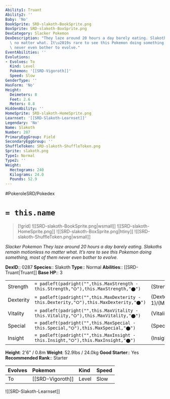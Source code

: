 ```yaml
---
Ability1: Truant
Ability2: ''
Baby: 'No'
BookSprite: SRD-slakoth-BookSprite.png
BoxSprite: SRD-slakoth-BoxSprite.png
DexCategory: Slacker Pokemon
DexDescription: "They laze around 20 hours a day barely eating. Slakoths remain motionless\
  \ no matter what. It\u2019s rare to see this Pokemon doing something, most of them\
  \ never even bother to evolve."
EventAbilities: ''
Evolutions:
- Evolves: To
  Kind: Level
  Pokemon: '[[SRD-Vigoroth]]'
  Speed: Slow
GenderType: ''
HasForm: 'No'
Height:
  Deimeters: 8
  Feet: 2.6
  Meters: 0.8
HiddenAbility: ''
HomeSprite: SRD-slakoth-HomeSprite.png
Learnset: '[[SRD-Slakoth-Learnset]]'
Legendary: 'No'
Name: Slakoth
Number: 287
PrimaryEggGroup: Field
SecondaryEggGroup: ''
ShuffleToken: SRD-slakoth-ShuffleToken.png
Sprite: slakoth.png
Type1: Normal
Type2: ''
Weight:
  Hectograms: 240
  Kilograms: 24.0
  Pounds: 52.9
---
```


#PokeroleSRD/Pokedex

# `= this.name`

> [!grid]
> ![[SRD-slakoth-BookSprite.png|wsmall]]
> ![[SRD-slakoth-HomeSprite.png]]
> ![[SRD-slakoth-BoxSprite.png|htiny]]
> ![[SRD-slakoth-ShuffleToken.png|wsmall]]


*Slacker Pokemon*
*They laze around 20 hours a day barely eating. Slakoths remain motionless no matter what. It’s rare to see this Pokemon doing something, most of them never even bother to evolve.*

**DexID**:: 0287
**Species**:: Slakoth
**Type**:: Normal
**Abilities**:: [[SRD-Truant|Truant]]
**Base HP**:: 3

|           |                                                                                        |                                          |
| --------- | -------------------------------------------------------------------------------------- | ---------------------------------------- |
| Strength  | `= padleft(padright("",this.MaxStrength - this.Strength,"⭘"),this.MaxStrength,"⬤")`    | (Strength::2)/(MaxStrength::4)   |
| Dexterity | `= padleft(padright("",this.MaxDexterity - this.Dexterity,"⭘"),this.MaxDexterity,"⬤")` | (Dexterity:: 1)/(MaxDexterity::3) |
| Vitality  | `= padleft(padright("",this.MaxVitality - this.Vitality,"⭘"),this.MaxVitality,"⬤")`    | (Vitality::2)/(MaxVitality::4)   |
| Special   | `= padleft(padright("",this.MaxSpecial - this.Special,"⭘"),this.MaxSpecial,"⬤")`       | (Special::1)/(MaxSpecial::3)     |
| Insight   | `= padleft(padright("",this.MaxInsight - this.Insight,"⭘"),this.MaxInsight,"⬤")`       | (Insight::1)/(MaxInsight::3)     |

**Height**: 2'6" / 0.8m
**Weight**: 52.9lbs / 24.0kg
**Good Starter**:: Yes
**Recommended Rank**:: Starter

| Evolves   | Pokemon          | Kind   | Speed   |
|:----------|:-----------------|:-------|:--------|
| To        | [[SRD-Vigoroth]] | Level  | Slow    |

![[SRD-Slakoth-Learnset]]